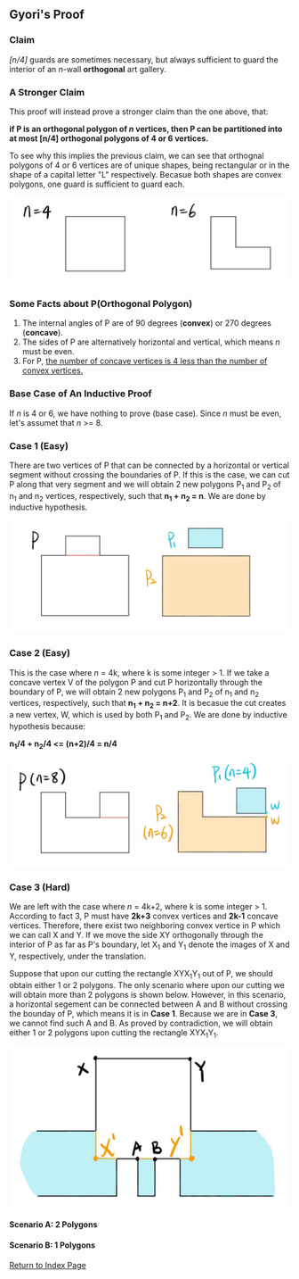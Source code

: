 ## Gyori's Proof

### Claim
*[n/4]* guards are sometimes necessary, but always sufficient to guard the interior of an *n*-wall **orthogonal** art gallery. 

### A Stronger Claim 
This proof will instead prove a stronger claim than the one above, that:    

**if P is an orthogonal polygon of *n* vertices, then P can be partitioned into at most [n/4] orthogonal polygons of 4 or 6 vertices.** 

To see why this implies the previous claim, we can see that orthognal polygons of 4 or 6 vertices are of unique shapes, being rectangular or in the shape of a capital letter "L" respectively. Becasue both shapes are convex polygons, one guard is sufficient to guard each. 

![](/img/img1.jpg)

### Some Facts about P(Orthogonal Polygon)
1. The internal angles of P are of 90 degrees (**convex**) or 270 degrees (**concave**). 
2. The sides of P are alternatively horizontal and vertical, which means *n* must be even. 
3. For P, [the number of concave vertices is 4 less than the number of convex vertices.](doc/convexity.md)

### Base Case of An Inductive Proof 
If *n* is 4 or 6, we have nothing to prove (base case). Since *n* must be even, let's assumet that *n* >= 8. 

### Case 1 (Easy) 
There are two vertices of P that can be connected by a horizontal or vertical segment without crossing the boundaries of P. If this is the case, we can cut P along that very segment and we will obtain 2 new polygons P<sub>1</sub> and P<sub>2</sub> of n<sub>1</sub> and n<sub>2</sub> vertices, respectively, such that **n<sub>1</sub> + n<sub>2</sub> = n**. We are done by inductive hypothesis. 

![](/img/img2.jpg)

### Case 2 (Easy) 
This is the case where *n* = 4k, where k is some integer > 1. If we take a concave vertex V of the polygon P and cut P horizontally through the boundary of P, we will obtain 2 new polygons P<sub>1</sub> and P<sub>2</sub> of n<sub>1</sub> and n<sub>2</sub> vertices, respectively, such that **n<sub>1</sub> + n<sub>2</sub> = n+2**. It is becasue the cut creates a new vertex, W, which is used by both P<sub>1</sub> and P<sub>2</sub>. We are done by inductive hypothesis because: 

**n<sub>1</sub>/4 + n<sub>2</sub>/4 <= (n+2)/4 = n/4** 

![](/img/img3.jpg)

### Case 3 (Hard) 
We are left with the case where *n* = 4k+2, where k is some integer > 1. According to fact 3, P must have **2k+3** convex vertices and **2k-1** concave vertices. Therefore, there exist two neighboring convex vertice in P which we can call X and Y. If we move the side XY orthogonally through the interior of P as far as P's boundary, let X<sub>1</sub> and Y<sub>1</sub> denote the images of X and Y, respectively, under the translation. 

Suppose that upon our cutting the rectangle XYX<sub>1</sub>Y<sub>1</sub> out of P, we should obtain either 1 or 2 polygons. The only scenario where upon our cutting we will obtain more than 2 polygons is shown below. However, in this scenario, a horizontal segement can be connected between A and B without crossing the bounday of P, which means it is in **Case 1**. Because we are in **Case 3**, we cannot find such A and B. As proved by contradiction, we will obtain either 1 or 2 polygons upon cutting the rectangle XYX<sub>1</sub>Y<sub>1</sub>. 

![](/img/img4.jpg) 


#### Scenario A: 2 Polygons


#### Scenario B: 1 Polygons


[Return to Index Page](/bixingxie.github.io/CS3943)



